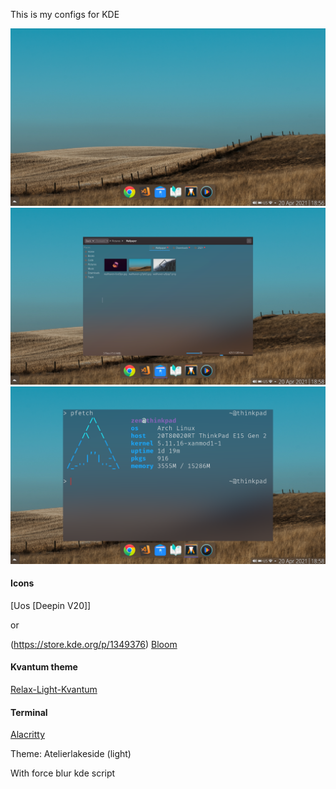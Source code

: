 This is my configs for KDE

![](https://github.com/master-of-zen/KDE/blob/main/Screenshots/desktop.png)
![](https://github.com/master-of-zen/KDE/blob/main/Screenshots/dolphin.png)
![](https://github.com/master-of-zen/KDE/blob/main/Screenshots/pfetch.png)
#### Icons

[Uos [Deepin V20]]

or

(https://store.kde.org/p/1349376)
[Bloom](https://store.kde.org/p/1481977/)

#### Kvantum theme
[Relax-Light-Kvantum](https://store.kde.org/p/1692881)

#### Terminal
[Alacritty](https://github.com/alacritty/alacritty)

Theme: Atelierlakeside (light)

With force blur kde script
